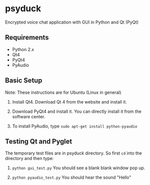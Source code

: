 # psyduck
Encrypted voice chat application with GUI in Python and Qt (PyQt) 

## Requirements
* Python 2.x
* Qt4
* PyQt4 
* PyAudio

## Basic Setup
Note: These instructions are for Ubuntu (Linux in general)

1. Install Qt4. Download Qt 4 from the website and install it.

2. Download PyQt4 and install it. You can directly install it from the software center.

3. To install PyAudio, type `sudo apt-get install python-pyaudio`

## Testing Qt and Pyglet
The temporary test files are in psyduck directory. So first `cd` into the directory and then type:

1. `python gui_test.py`
   You should see a blank blank window pop up.

2. `python pyaudio_test.py`
	You should hear the sound "Hello"
